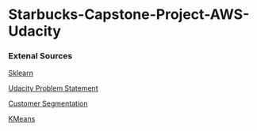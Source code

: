 # Starbucks-Capstone-Project-AWS-Udacity
### Extenal Sources 

[Sklearn](https://scikit-learn.org/stable/modules/generated/sklearn.svm.SVC.html)

[Udacity Problem Statement](https://classroom.udacity.com/nanodegrees/nd189/parts/cd0549/modules/864d3e12-dc8d-47c6-b443-d01d6c7aedde/lessons/d6ec6005-e421-455c-9b79-ebc2df44e1ac/concepts/1d4b7aa2-2817-4448-a121-87bb45a782b1)

[Customer Segmentation](https://kcossin.com/2011/02/16/consumer-segmentation-a-contemporary-historical-perspective/)

[KMeans](https://hdbscan.readthedocs.io/en/latest/performance_and_scalability.html#comparison-of-high-performance-implementations)
